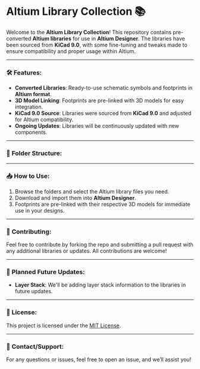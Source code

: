# Altium Library Collection 📚

Welcome to the **Altium Library Collection**! This repository contains pre-converted **Altium libraries** for use in **Altium Designer**. The libraries have been sourced from **KiCad 9.0**, with some fine-tuning and tweaks made to ensure compatibility and proper usage within Altium.

---

### 🛠️ **Features:**
- **Converted Libraries**: Ready-to-use schematic symbols and footprints in **Altium format**.
- **3D Model Linking**: Footprints are pre-linked with 3D models for easy integration.
- **KiCad 9.0 Source**: Libraries were sourced from **KiCad 9.0** and adjusted for Altium compatibility.
- **Ongoing Updates**: Libraries will be continuously updated with new components.

---

### 📂 **Folder Structure:**



---

### 📥 **How to Use:**
1. Browse the folders and select the Altium library files you need.
2. Download and import them into **Altium Designer**.
3. Footprints are pre-linked with their respective 3D models for immediate use in your designs.

---

### 🤝 **Contributing:**
Feel free to contribute by forking the repo and submitting a pull request with any additional libraries or updates. All contributions are welcome!

---

### 📅 **Planned Future Updates:**
- **Layer Stack**: We'll be adding layer stack information to the libraries in future updates.

---

### 📜 **License:**
This project is licensed under the [MIT License](LICENSE).

---

### 💬 **Contact/Support:**
For any questions or issues, feel free to open an issue, and we’ll assist you!
